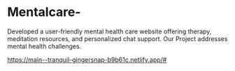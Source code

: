 # Mentalcare-
Developed a user-friendly mental health care website offering therapy, meditation resources, and personalized chat support. Our Project addresses mental health challenges. 

https://main--tranquil-gingersnap-b9b61c.netlify.app/#
